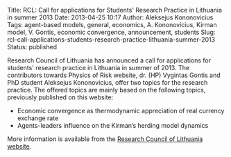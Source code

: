 Title: RCL: Call for applications for Students' Research Practice in Lithuania in summer 2013
Date: 2013-04-25 10:17
Author: Aleksejus Kononovicius
Tags: agent-based models, general, economics, A. Kononovicius, Kirman model, V. Gontis, economic convergence, announcement, students
Slug: rcl-call-applications-students-research-practice-lithuania-summer-2013
Status: published

Research
Council of Lithuania has announced a call for applications for students'
research practice in Lithuania in summer of 2013. The contributors
towards Physics of Risk website, dr. (HP) Vygintas Gontis and PhD
student Aleksejus Kononovicius, offer two topics for the research
practice. The offered topics are mainly based on the following topics,
previously published on this website:

-   Economic convergence as thermodynamic appreciation of real currency exchange rate
-   Agents-leaders influence on the Kirman’s herding model dynamics

More information is available from the [Research Council of Lithuania
website](https://lmt.lrv.lt/). 

